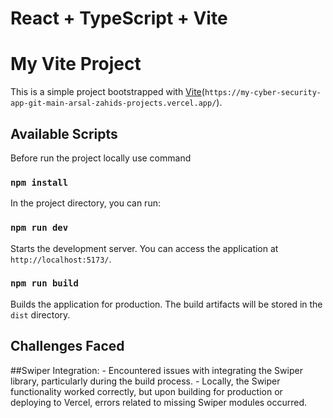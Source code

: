 
# React + TypeScript + Vite

# My Vite Project

This is a simple project bootstrapped with [Vite](https://my-cyber-security-app-git-main-arsal-zahids-projects.vercel.app/)(`https://my-cyber-security-app-git-main-arsal-zahids-projects.vercel.app/`).

## Available Scripts
Before run the project locally use command

### `npm install`

In the project directory, you can run:

### `npm run dev`

Starts the development server. You can access the application at `http://localhost:5173/`.

### `npm run build`

Builds the application for production. The build artifacts will be stored in the `dist` directory.

## Challenges Faced

##Swiper Integration:
    - Encountered issues with integrating the Swiper library, particularly during the build process. 
    - Locally, the Swiper functionality worked correctly, but upon building for production or deploying to Vercel, errors related to missing Swiper modules occurred. 

